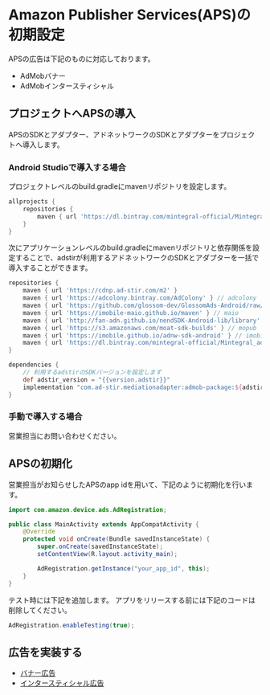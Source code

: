 # Amazon Publisher Services(APS)の初期設定

APSの広告は下記のものに対応しております。

* AdMobバナー
* AdMobインタースティシャル

## プロジェクトへAPSの導入

APSのSDKとアダプター、アドネットワークのSDKとアダプターをプロジェクトへ導入します。

### Android Studioで導入する場合

プロジェクトレベルのbuild.gradleにmavenリポジトリを設定します。

```groovy hl_lines="1 2 4 5"
allprojects {
    repositories {
        maven { url 'https://dl.bintray.com/mintegral-official/Mintegral_ad_SDK_Android' } // mobvista
    }
}
```

次にアプリケーションレベルのbuild.gradleにmavenリポジトリと依存関係を設定することで、adstirが利用するアドネットワークのSDKとアダプターを一括で導入することができます。

```groovy hl_lines="12 16"
repositories {
    maven { url 'https://cdnp.ad-stir.com/m2' }
    maven { url 'https://adcolony.bintray.com/AdColony' } // adcolony
    maven { url 'https://github.com/glossom-dev/GlossomAds-Android/raw/master' } // adcorsa
    maven { url 'https://imobile-maio.github.io/maven' } // maio
    maven { url 'http://fan-adn.github.io/nendSDK-Android-lib/library' } // nend
    maven { url 'https://s3.amazonaws.com/moat-sdk-builds' } // mopub
    maven { url 'https://imobile.github.io/adnw-sdk-android' } // imobile
    maven { url 'https://dl.bintray.com/mintegral-official/Mintegral_ad_SDK_Android' } // mobvista
}

dependencies {
    // 利用するadstirのSDKバージョンを設定します
    def adstir_version = "{{version.adstir}}"
    implementation "com.ad-stir.mediationadapter:admob-package:${adstir_version}"
}
```

### 手動で導入する場合

営業担当にお問い合わせください。


## APSの初期化

営業担当がお知らせしたAPSのapp idを用いて、下記のように初期化を行います。

```java hl_lines="3 4 5 6 7 10 11"
import com.amazon.device.ads.AdRegistration;

public class MainActivity extends AppCompatActivity {
    @Override
    protected void onCreate(Bundle savedInstanceState) {
        super.onCreate(savedInstanceState);
        setContentView(R.layout.activity_main);

        AdRegistration.getInstance("your_app_id", this);
    }
}
```

テスト時には下記を追加します。
アプリをリリースする前には下記のコードは削除してください。

```java
AdRegistration.enableTesting(true);
```

## 広告を実装する

* [バナー広告](banner.md)
* [インタースティシャル広告](interstitial.md)
